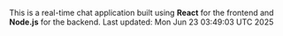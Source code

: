 This is a real-time chat application built using **React** for the frontend and **Node.js** for the backend.
Last updated: Mon Jun 23 03:49:03 UTC 2025
